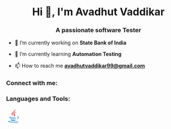 <h1 align="center">Hi 👋, I'm Avadhut Vaddikar</h1>
<h3 align="center">A passionate software Tester</h3>

- 🔭 I’m currently working on **State Bank of India**

- 🌱 I’m currently learning **Automation Testing**

- 📫 How to reach me **avadhutvaddikar99@gmail.com**

<h3 align="left">Connect with me:</h3>
<p align="left">
</p>

<h3 align="left">Languages and Tools:</h3>
<p align="left"> <a href="https://www.java.com" target="_blank" rel="noreferrer"> <img src="https://raw.githubusercontent.com/devicons/devicon/master/icons/java/java-original.svg" alt="java" width="40" height="40"/> </a> </p>
